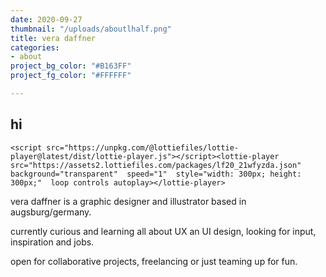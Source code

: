 ```yaml
---
date: 2020-09-27
thumbnail: "/uploads/aboutlhalf.png"
title: vera daffner
categories:
- about
project_bg_color: "#B163FF"
project_fg_color: "#FFFFFF"

---
```

## hi

    <script src="https://unpkg.com/@lottiefiles/lottie-player@latest/dist/lottie-player.js"></script><lottie-player src="https://assets2.lottiefiles.com/packages/lf20_21wfyzda.json"  background="transparent"  speed="1"  style="width: 300px; height: 300px;"  loop controls autoplay></lottie-player>

vera daffner is a graphic designer and illustrator based in augsburg/germany.

currently curious and learning all about UX an UI design, looking for input, inspiration and jobs.

open for collaborative projects, freelancing or just teaming up for fun.